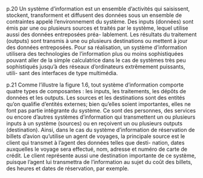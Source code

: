 p.20
Un système d’information est un ensemble d’activités qui saisissent, stockent, transforment et diffusent des données sous un ensemble de contraintes appelé l’environnement du système. Des inputs (données) sont émis par une ou plusieurs sources et traités par le système, lequel utilise aussi des données entreposées préa- lablement. Les résultats du traitement (outputs) sont transmis à une ou plusieurs destinations ou mettent à jour des données entreposées. Pour sa réalisation, un système d’information utilisera des technologies de l’information plus ou moins sophistiquées pouvant aller de la simple calculatrice dans le cas de systèmes très peu sophistiqués jusqu’à des réseaux d’ordinateurs extrêmement puissants, utili- sant des interfaces de type multimédia.

p.21
Comme l’illustre la figure 1.6, tout système d’information comporte quatre types de composantes : les inputs, les traitements, les dépôts de données et les outputs. Les sources et les destinations sont des entités qu’on qualifie d’entités externes; bien qu’elles soient importantes, elles ne font pas partie intégrante du système. Ce sont des personnes, des services ou encore d’autres systèmes d’information qui transmettent un ou plusieurs inputs à un système (sources) ou en reçoivent un ou plusieurs outputs (destination). Ainsi, dans le cas du système d’information de réservation de billets d’avion qu’utilise un agent de voyages, la principale source est le client qui transmet à l’agent des données telles que desti- nation, dates auxquelles le voyage sera effectué, nom, adresse et numéro de carte de crédit. Le client représente aussi une destination importante de ce système, puisque l’agent lui transmettra de l’information au sujet du coût des billets, des heures et dates de réservation, par exemple.

